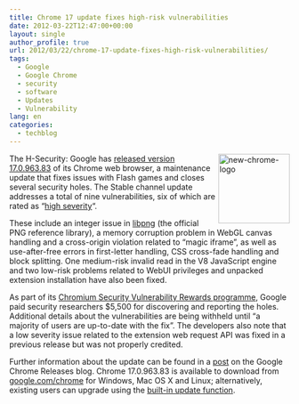 ```yaml
---
title: Chrome 17 update fixes high-risk vulnerabilities
date: 2012-03-22T12:47:00+00:00
layout: single
author_profile: true
url: 2012/03/22/chrome-17-update-fixes-high-risk-vulnerabilities/
tags:
  - Google
  - Google Chrome
  - security
  - software
  - Updates
  - Vulnerability
lang: en
categories: 
  - techblog
---
```

[<img title="new-chrome-logo" border="0" alt="new-chrome-logo" align="right" src="http://lh4.ggpht.com/-gRhdAHeQVjA/T2sYQCGgkjI/AAAAAAAAFRc/xlFa7prQDHI/new-chrome-logo_thumb%25255B1%25255D.png?imgmax=800" width="128" height="125" />](http://lh5.ggpht.com/-oE9AqbdwcfE/T2sYKP0JlDI/AAAAAAAAFRU/CuCvzQKh35E/s1600-h/new-chrome-logo%25255B3%25255D.png)The H-Security: Google has [released version 17.0.963.83](http://googlechromereleases.blogspot.co.uk/2012/03/stable-channel-update_21.html) of its Chrome web browser, a maintenance update that fixes issues with Flash games and closes several security holes. The Stable channel update addresses a total of nine vulnerabilities, six of which are rated as “[high severity](https://sites.google.com/a/chromium.org/dev/developers/severity-guidelines)“. 

These include an integer issue in [libpng](http://www.libpng.org/pub/png/libpng.html) (the official PNG reference library), a memory corruption problem in WebGL canvas handling and a cross-origin violation related to “magic iframe”, as well as use-after-free errors in first-letter handling, CSS cross-fade handling and block splitting. One medium-risk invalid read in the V8 JavaScript engine and two low-risk problems related to WebUI privileges and unpacked extension installation have also been fixed. 

As part of its [Chromium Security Vulnerability Rewards programme](https://sites.google.com/a/chromium.org/dev/Home/chromium-security), Google paid security researchers $5,500 for discovering and reporting the holes. Additional details about the vulnerabilities are being withheld until “a majority of users are up-to-date with the fix”. The developers also note that a low severity issue related to the extension web request API was fixed in a previous release but was not properly credited. 

Further information about the update can be found in a [post](http://googlechromereleases.blogspot.co.uk/2012/03/stable-channel-update_21.html) on the Google Chrome Releases blog. Chrome 17.0.963.83 is available to download from [google.com/chrome](https://www.google.com/chrome/) for Windows, Mac OS X and Linux; alternatively, existing users can upgrade using the [built-in update function](http://support.google.com/chrome/bin/answer.py?hl=en&answer=95414).